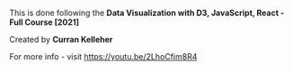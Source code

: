 This is done following the **Data Visualization with D3, JavaScript, React - Full Course [2021]**

Created by **Curran Kelleher**

For more info - visit https://youtu.be/2LhoCfjm8R4
